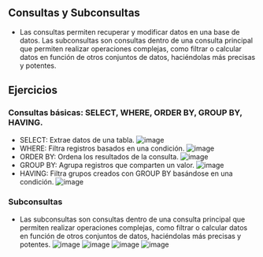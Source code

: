 ## Consultas y Subconsultas
- Las consultas permiten recuperar y modificar datos en una base de datos. Las subconsultas son consultas dentro de una consulta principal que permiten realizar operaciones complejas, como filtrar o calcular datos en función de otros conjuntos de datos, haciéndolas más precisas y potentes.

## Ejercicios
### Consultas básicas: SELECT, WHERE, ORDER BY, GROUP BY, HAVING. 
- SELECT: Extrae datos de una tabla.
![image](https://github.com/user-attachments/assets/97572018-edd8-45d7-88ca-66d382e5f7a8)
- WHERE: Filtra registros basados en una condición.
![image](https://github.com/user-attachments/assets/17e96374-12ae-461b-8cb0-26879eff3891)
- ORDER BY: Ordena los resultados de la consulta.
![image](https://github.com/user-attachments/assets/70155591-272e-46c5-b455-f11e0ef46061)
- GROUP BY: Agrupa registros que comparten un valor.
![image](https://github.com/user-attachments/assets/ad0a3cb2-0840-4ce4-8390-ec2b4087a1ff)
- HAVING: Filtra grupos creados con GROUP BY basándose en una condición.
![image](https://github.com/user-attachments/assets/25347028-1ed2-4590-86bf-86cf8cddce51)

### Subconsultas
- Las subconsultas son consultas dentro de una consulta principal que permiten realizar operaciones complejas, como filtrar o calcular datos en función de otros conjuntos de datos, haciéndolas más precisas y potentes.
![image](https://github.com/user-attachments/assets/93965c38-5834-4733-8501-934836e1e39f)
![image](https://github.com/user-attachments/assets/66ddf442-1c12-4bb4-a527-c835ee9887d9)
![image](https://github.com/user-attachments/assets/b55d5f88-ff7b-43d5-ac9a-445200c42802)
![image](https://github.com/user-attachments/assets/cb6fe161-acb4-4a25-8e73-23bc7a1e4dea)
